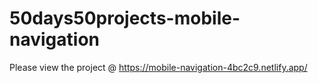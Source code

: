 # 50days50projects-mobile-navigation

Please view the project @ https://mobile-navigation-4bc2c9.netlify.app/